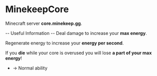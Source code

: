 # MinekeepCore
Minecraft server **core.minekeep.gg**.

-- Useful Information --
Deal damage to increase your **max energy**.

Regenerate energy to increase your **energy per second**.

If you **die** while your core is overused you will lose **a part of your max energy**!

* -> Normal ability
